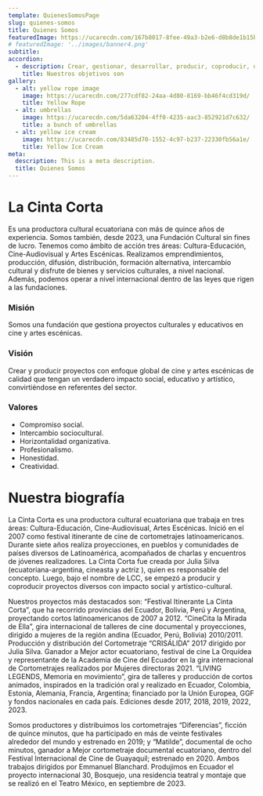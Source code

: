 ```yaml
---
template: QuienesSomosPage
slug: quienes-somos
title: Quienes Somos
featuredImage: https://ucarecdn.com/167b8017-8fee-49a3-b2e6-d8b8de1b15be/silhouettescenescameraman.jpg
# featuredImage: '../images/banner4.png'
subtitle:
accordion:
  - description: Crear, gestionar, desarrollar, producir, coproducir, distribuir y formar en proyectos e investigaciones culturales, cinematográficas, escénicas, musicales y artísticas en general.
    title: Nuestros objetivos son
gallery:
  - alt: yellow rope image
    image: https://ucarecdn.com/277cdf82-24aa-4d80-8169-bb46f4cd319d/
    title: Yellow Rope
  - alt: umbrellas
    image: https://ucarecdn.com/5da63204-4ff0-4235-aac3-852921d7c632/
    title: a bunch of umbrellas
  - alt: yellow ice cream
    image: https://ucarecdn.com/83485d70-1552-4c97-b237-22330fb56a1e/
    title: Yellow Ice Cream
meta:
  description: This is a meta description.
  title: Quienes Somos
---
```


# La Cinta Corta

Es una productora cultural ecuatoriana con más de quince años de experiencia. Somos también, desde 2023, una Fundación Cultural sin fines de lucro. Tenemos como ámbito de acción tres áreas: Cultura-Educación, Cine-Audiovisual y Artes Escénicas. Realizamos emprendimientos, producción, difusión, distribución, formación alternativa, intercambio cultural y disfrute de bienes y servicios culturales, a nivel nacional. Además, podemos operar a nivel internacional dentro de las leyes que rigen a las fundaciones.

### Misión

Somos una fundación que gestiona proyectos culturales y educativos en cine y artes escénicas.

### Visión

Crear y producir proyectos con enfoque global de cine y artes escénicas de calidad que tengan un verdadero impacto social, educativo y artístico, convirtiéndose en referentes del sector.

### Valores

- Compromiso social.
- Intercambio sociocultural.
- Horizontalidad organizativa.
- Profesionalismo.
- Honestidad.
- Creatividad.

<!-- ### El equipo está conformado por:

#### **Julia Silva**

Directora, creativa y productora general
IG @juliasilvapym

#### **Emmanuel Blanchard**

Productor y creativo
IG: @colorcorrectgradingpolish

#### **Anahí Silva**

Socia y creativa
IG @anahi_spym

#### **María Eugenia Paz y Miño**

Antropóloga y escritora
IG @mariapazymino

(Fotos que vayan todas en ByN) -->

# Nuestra biografía

La Cinta Corta es una productora cultural ecuatoriana que trabaja en tres áreas:
Cultura-Educación, Cine-Audiovisual, Artes Escénicas. Inició en el 2007 como festival itinerante de cine de cortometrajes latinoamericanos. Durante siete años realiza proyecciones, en pueblos y comunidades de países diversos de Latinoamérica, acompañados de charlas y encuentros de jóvenes realizadores. La Cinta Corta fue creada por Julia Silva (ecuatoriana-argentina, cineasta y actriz ), quien es responsable del concepto. Luego, bajo el nombre de LCC, se empezó a producir y coproducir proyectos diversos con impacto social y artístico-cultural.

Nuestros proyectos más destacados son: “Festival Itinerante La Cinta Corta”, que ha
recorrido provincias del Ecuador, Bolivia, Perú y Argentina, proyectando cortos
latinoamericanos de 2007 a 2012. “CineCita la Mirada de Ella”, gira internacional de
talleres de cine documental y proyecciones, dirigido a mujeres de la región andina
(Ecuador, Perú, Bolivia) 2010/2011. Producción y distribución del Cortometraje
“CRISÁLIDA” 2017 dirigido por Julia Silva. Ganador a Mejor actor ecuatoriano, festival de
cine La Orquídea y representante de la Academia de Cine del Ecuador en la gira
internacional de Cortometrajes realizados por Mujeres directoras 2021. “LIVING
LEGENDS, Memoria en movimiento”, gira de talleres y producción de cortos animados,
inspirados en la tradición oral y realizado en Ecuador, Colombia, Estonia, Alemania, Francia, Argentina; financiado por la Unión Europea, GGF y fondos nacionales en cada país. Ediciones desde 2017, 2018, 2019, 2022, 2023.

Somos productores y distribuimos los cortometrajes “Diferencias”, ficción de quince minutos, que ha participado en más de veinte festivales alrededor del mundo y estrenado en 2019; y “Matilde”, documental de ocho minutos, ganador a Mejor cortometraje documental
ecuatoriano, dentro del Festival Internacional de Cine de Guayaquil; estrenado en 2020. Ambos trabajos dirigidos por Emmanuel Blanchard. Produjimos en Ecuador el proyecto internacional 30, Bosquejo, una residencia teatral y montaje que se realizó en el Teatro México, en septiembre de 2023.

